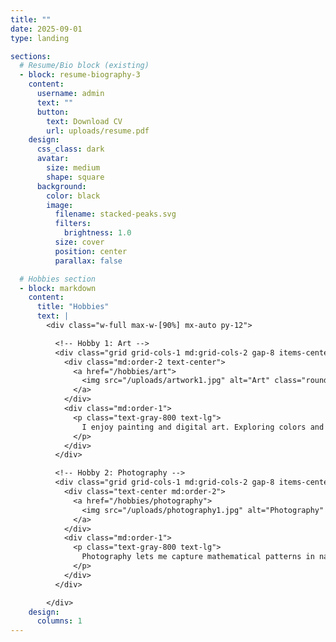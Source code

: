 ```yaml
---
title: ""
date: 2025-09-01
type: landing

sections:
  # Resume/Bio block (existing)
  - block: resume-biography-3
    content:
      username: admin
      text: ""
      button:
        text: Download CV
        url: uploads/resume.pdf
    design:
      css_class: dark
      avatar:
        size: medium
        shape: square
      background:
        color: black
        image:
          filename: stacked-peaks.svg
          filters:
            brightness: 1.0
          size: cover
          position: center
          parallax: false

  # Hobbies section
  - block: markdown
    content:
      title: "Hobbies"
      text: |
        <div class="w-full max-w-[90%] mx-auto py-12">

          <!-- Hobby 1: Art -->
          <div class="grid grid-cols-1 md:grid-cols-2 gap-8 items-center mb-12">
            <div class="md:order-2 text-center">
              <a href="/hobbies/art">
                <img src="/uploads/artwork1.jpg" alt="Art" class="rounded-lg shadow-lg w-full max-w-md hover:scale-105 transition-transform duration-300">
              </a>
            </div>
            <div class="md:order-1">
              <p class="text-gray-800 text-lg">
                I enjoy painting and digital art. Exploring colors and abstract forms allows me to connect creativity with logical problem solving.
              </p>
            </div>
          </div>

          <!-- Hobby 2: Photography -->
          <div class="grid grid-cols-1 md:grid-cols-2 gap-8 items-center mb-12">
            <div class="text-center md:order-2">
              <a href="/hobbies/photography">
                <img src="/uploads/photography1.jpg" alt="Photography" class="rounded-lg shadow-lg w-full max-w-md hover:scale-105 transition-transform duration-300">
              </a>
            </div>
            <div class="md:order-1">
              <p class="text-gray-800 text-lg">
                Photography lets me capture mathematical patterns in nature and architecture. Each photo is a story of symmetry and structure.
              </p>
            </div>
          </div>

        </div>
    design:
      columns: 1
---
```











